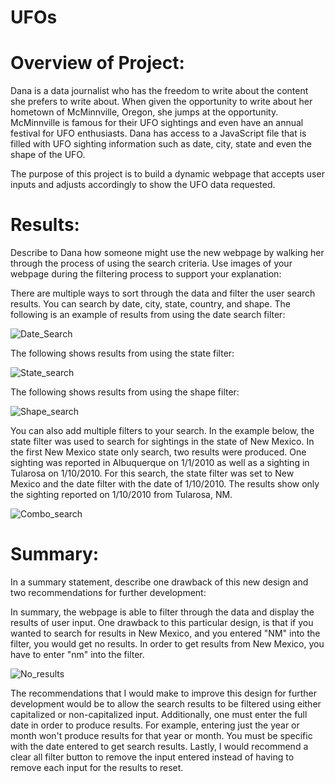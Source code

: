 # UFOs

# Overview of Project: 

Dana is a data journalist who has the freedom to write about the content she prefers to write about.  When given the opportunity to write about her hometown of McMinnville, Oregon, she jumps at the opportunity.  McMinnville is famous for their UFO sightings and even have an annual festival for UFO enthusiasts.  Dana has access to a JavaScript file that is filled with UFO sighting information such as date, city, state and even the shape of the UFO.  

The purpose of this project is to build a dynamic webpage that accepts user inputs and adjusts accordingly to show the UFO data requested.

# Results: 
Describe to Dana how someone might use the new webpage by walking her through the process of using the search criteria. Use images of your webpage during the filtering process to support your explanation:

There are multiple ways to sort through the data and filter the user search results.  You can search by date, city, state, country, and shape. The following is an example of results from using the date search filter:

![Date_Search](https://user-images.githubusercontent.com/107599510/190482772-1d192918-65a3-4ce3-9a21-5ce6981dcbc6.png)

The following shows results from using the state filter:

![State_search](https://user-images.githubusercontent.com/107599510/190483609-b0ef3d4a-c39c-4cb7-aa93-783240305285.png)

The following shows results from using the shape filter:

![Shape_search](https://user-images.githubusercontent.com/107599510/190483634-8e72db93-19bb-4b2b-9134-5c005f9bbc48.png)

You can also add multiple filters to your search.  In the example below, the state filter was used to search for sightings in the state of New Mexico.  In the first New Mexico state only search, two results were produced.  One sighting was reported in Albuquerque on 1/1/2010 as well as a sighting in Tularosa on 1/10/2010.  For this search, the state filter was set to New Mexico and the date filter with the date of 1/10/2010.  The results show only the sighting reported on 1/10/2010 from Tularosa, NM.  

![Combo_search](https://user-images.githubusercontent.com/107599510/190483661-c2a76850-18da-47ef-94e9-7a8ebc3a9bbb.png)


# Summary: 
In a summary statement, describe one drawback of this new design and two recommendations for further development:

In summary, the webpage is able to filter through the data and display the results of user input.  One drawback to this particular design, is that if you wanted to search for results in New Mexico, and you entered "NM" into the filter, you would get no results.  In order to get results from New Mexico, you have to enter "nm" into the filter.  

![No_results](https://user-images.githubusercontent.com/107599510/190485634-487f504f-f0f7-4e61-a22c-81af583bd47a.png)

The recommendations that I would make to improve this design for further development would be to allow the search results to be filtered using either capitalized or non-capitalized input.  Additionally, one must enter the full date in order to produce results.  For example, entering just the year or month won't produce results for that year or month.  You must be specific with the date entered to get search results.  Lastly, I would recommend a clear all filter button to remove the input entered instead of having to remove each input for the results to reset.  
